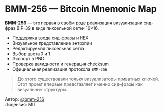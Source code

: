# BMM-256 — Bitcoin Mnemonic Map

**BMM-256** — это первая в своём роде реализация визуализации сид-фраз BIP-39 в виде пиксельной сетки 16×16.

- Поддержка ввода сид-фразы и HEX
- Визуальное представление энтропии
- Редактируемая пиксельная сетка
- Выбор цвета 0 и 1
- Экспорт в PNG
- Проверка валидности и генерация checksum
- Официальная реализация протокола `BMM-256`

> До этого существовали только визуализаторы приватных ключей. Этот проект впервые представляет именно сид-фразы как визуальные структуры.

Автор: [@bmm-256](https://github.com/bmm-256)  
Лицензия: MIT
